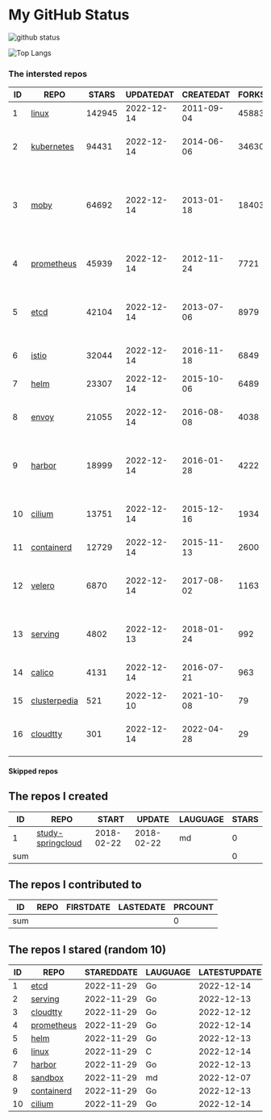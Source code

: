 # My GitHub Status

<img src="https://github-readme-stats-1.yihong0618.vercel.app/api?username=daoqingniu&show_icons=true&&&hide_title=true&count_private=true" alt="github status" />

![Top Langs](https://github-readme-stats-1.yihong0618.vercel.app/api/top-langs/?username=daoqingniu&layout=compact)

<!--START_SECTION:github_repos-->
### The intersted repos
| ID |                              REPO                               | STARS  | UPDATEDAT  | CREATEDAT  | FORKSCOUNT |                                              DESCRIPTIONS                                              |
|----|-----------------------------------------------------------------|--------|------------|------------|------------|--------------------------------------------------------------------------------------------------------|
|  1 | [linux](https://github.com/torvalds/linux)                      | 142945 | 2022-12-14 | 2011-09-04 |      45883 | Linux kernel source tree                                                                               |
|  2 | [kubernetes](https://github.com/kubernetes/kubernetes)          |  94431 | 2022-12-14 | 2014-06-06 |      34630 | Production-Grade Container Scheduling and Management                                                   |
|  3 | [moby](https://github.com/moby/moby)                            |  64692 | 2022-12-14 | 2013-01-18 |      18403 | Moby Project - a collaborative project for the container ecosystem to assemble container-based systems |
|  4 | [prometheus](https://github.com/prometheus/prometheus)          |  45939 | 2022-12-14 | 2012-11-24 |       7721 | The Prometheus monitoring system and time series database.                                             |
|  5 | [etcd](https://github.com/etcd-io/etcd)                         |  42104 | 2022-12-14 | 2013-07-06 |       8979 | Distributed reliable key-value store for the most critical data of a distributed system                |
|  6 | [istio](https://github.com/istio/istio)                         |  32044 | 2022-12-14 | 2016-11-18 |       6849 | Connect, secure, control, and observe services.                                                        |
|  7 | [helm](https://github.com/helm/helm)                            |  23307 | 2022-12-14 | 2015-10-06 |       6489 | The Kubernetes Package Manager                                                                         |
|  8 | [envoy](https://github.com/envoyproxy/envoy)                    |  21055 | 2022-12-14 | 2016-08-08 |       4038 | Cloud-native high-performance edge/middle/service proxy                                                |
|  9 | [harbor](https://github.com/goharbor/harbor)                    |  18999 | 2022-12-14 | 2016-01-28 |       4222 | An open source trusted cloud native registry project that stores, signs, and scans content.            |
| 10 | [cilium](https://github.com/cilium/cilium)                      |  13751 | 2022-12-14 | 2015-12-16 |       1934 | eBPF-based Networking, Security, and Observability                                                     |
| 11 | [containerd](https://github.com/containerd/containerd)          |  12729 | 2022-12-14 | 2015-11-13 |       2600 | An open and reliable container runtime                                                                 |
| 12 | [velero](https://github.com/vmware-tanzu/velero)                |   6870 | 2022-12-14 | 2017-08-02 |       1163 | Backup and migrate Kubernetes applications and their persistent volumes                                |
| 13 | [serving](https://github.com/knative/serving)                   |   4802 | 2022-12-13 | 2018-01-24 |        992 | Kubernetes-based, scale-to-zero, request-driven compute                                                |
| 14 | [calico](https://github.com/projectcalico/calico)               |   4131 | 2022-12-14 | 2016-07-21 |        963 | Cloud native networking and network security                                                           |
| 15 | [clusterpedia](https://github.com/clusterpedia-io/clusterpedia) |    521 | 2022-12-10 | 2021-10-08 |         79 | The Encyclopedia of Kubernetes clusters                                                                |
| 16 | [cloudtty](https://github.com/cloudtty/cloudtty)                |    301 | 2022-12-14 | 2022-04-28 |         29 | A Friendly Kubernetes CloudShell (Web Terminal) !                                                      |



#### Skipped repos
<!--END_SECTION:github_repos-->

<!--START_SECTION:my_github-->
## The repos I created
| ID  |                                 REPO                                 |   START    |   UPDATE   | LAUGUAGE | STARS |
|-----|----------------------------------------------------------------------|------------|------------|----------|-------|
|   1 | [study-springcloud](https://github.com/daoqingniu/study-springcloud) | 2018-02-22 | 2018-02-22 | md       |     0 |
| sum |                                                                      |            |            |          |     0 |

## The repos I contributed to
| ID  | REPO | FIRSTDATE | LASTEDATE | PRCOUNT |
|-----|------|-----------|-----------|---------|
| sum |      |           |           |       0 |

## The repos I stared (random 10)
| ID |                          REPO                          | STAREDDATE | LAUGUAGE | LATESTUPDATE |
|----|--------------------------------------------------------|------------|----------|--------------|
|  1 | [etcd](https://github.com/etcd-io/etcd)                | 2022-11-29 | Go       | 2022-12-14   |
|  2 | [serving](https://github.com/knative/serving)          | 2022-11-29 | Go       | 2022-12-13   |
|  3 | [cloudtty](https://github.com/cloudtty/cloudtty)       | 2022-11-29 | Go       | 2022-12-12   |
|  4 | [prometheus](https://github.com/prometheus/prometheus) | 2022-11-29 | Go       | 2022-12-14   |
|  5 | [helm](https://github.com/helm/helm)                   | 2022-11-29 | Go       | 2022-12-13   |
|  6 | [linux](https://github.com/torvalds/linux)             | 2022-11-29 | C        | 2022-12-14   |
|  7 | [harbor](https://github.com/goharbor/harbor)           | 2022-11-29 | Go       | 2022-12-13   |
|  8 | [sandbox](https://github.com/cncf/sandbox)             | 2022-11-29 | md       | 2022-12-07   |
|  9 | [containerd](https://github.com/containerd/containerd) | 2022-11-29 | Go       | 2022-12-13   |
| 10 | [cilium](https://github.com/cilium/cilium)             | 2022-11-29 | Go       | 2022-12-14   |

<!--END_SECTION:my_github-->
